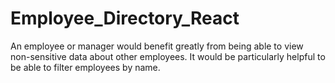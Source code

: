 # Employee_Directory_React
An employee or manager would benefit greatly from being able to view non-sensitive data about other employees. It would be particularly helpful to be able to filter employees by name.
